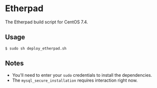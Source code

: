 # Etherpad
The Etherpad build script for CentOS 7.4.

## Usage
`$ sudo sh deploy_etherpad.sh`

## Notes
* You'll need to enter your `sudo` credentials to install the dependencies.
* The `mysql_secure_installation` requires interaction right now.
